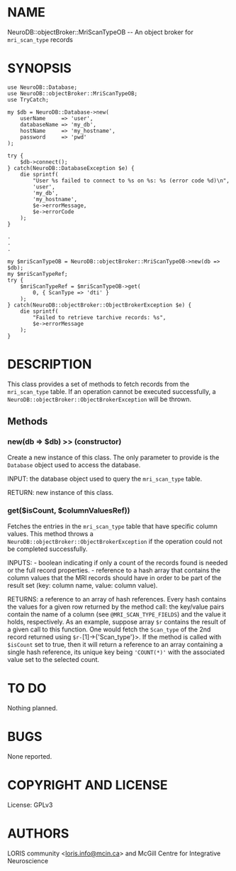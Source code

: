 # NAME

NeuroDB::objectBroker::MriScanTypeOB -- An object broker for `mri_scan_type` records

# SYNOPSIS

    use NeuroDB::Database;
    use NeuroDB::objectBroker::MriScanTypeOB;
    use TryCatch;

    my $db = NeuroDB::Database->new(
        userName     => 'user',
        databaseName => 'my_db',
        hostName     => 'my_hostname',
        password     => 'pwd'
    );

    try {
        $db->connect();
    } catch(NeuroDB::DatabaseException $e) {
        die sprintf(
            "User %s failed to connect to %s on %s: %s (error code %d)\n",
            'user',
            'my_db',
            'my_hostname',
            $e->errorMessage,
            $e->errorCode
        );
    }

    .
    .
    .

    my $mriScanTypeOB = NeuroDB::objectBroker::MriScanTypeOB->new(db => $db);
    my $mriScanTypeRef;
    try {
        $mriScanTypeRef = $mriScanTypeOB->get(
            0, { ScanType => 'dti' }
        );
    } catch(NeuroDB::objectBroker::ObjectBrokerException $e) {
        die sprintf(
            "Failed to retrieve tarchive records: %s",
            $e->errorMessage
        );
    }

# DESCRIPTION

This class provides a set of methods to fetch records from the `mri_scan_type`
table. If an operation cannot be executed successfully, a `NeuroDB::objectBroker::ObjectBrokerException`
will be thrown.

## Methods

### new(db => $db) >> (constructor)

Create a new instance of this class. The only parameter to provide is the
`Database` object used to access the database.

INPUT: the database object used to query the `mri_scan_type` table.

RETURN: new instance of this class.

### get($isCount, $columnValuesRef))

Fetches the entries in the `mri_scan_type` table that have specific column
values. This method throws a `NeuroDB::objectBroker::ObjectBrokerException`
if the operation could not be completed successfully.

INPUTS:
    - boolean indicating if only a count of the records found is needed
      or the full record properties.
    - reference to a hash array that contains the column values that the MRI records
      should have in order to be part of the result set (key: column name, value: column
      value).

RETURNS: a reference to an array of hash references. Every hash contains the values
        for a given row returned by the method call: the key/value pairs contain
        the name of a column (see `@MRI_SCAN_TYPE_FIELDS`) and the value it 
        holds, respectively. As an example, suppose array `$r` contains the result of a
        given call to this function. One would fetch the `Scan_type` of the 2nd record 
        returned using `$r-`\[1\]->{'Scan\_type'}>.
        If the method is called with `$isCount` set to true, then it will return
        a reference to an array containing a single hash reference, its unique key being 
        `'COUNT(*)'` with the associated value set to the selected count.

# TO DO

Nothing planned.

# BUGS

None reported.

# COPYRIGHT AND LICENSE

License: GPLv3

# AUTHORS

LORIS community &lt;loris.info@mcin.ca> and McGill Centre for Integrative
Neuroscience
